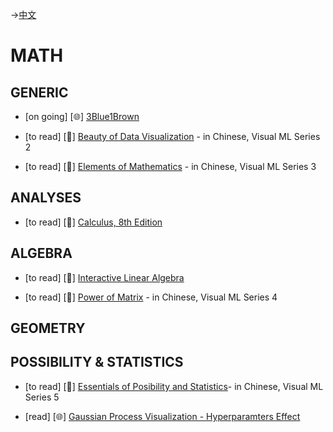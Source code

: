 ->[中文](/SKILLSETS/MATH/math-cn.md)
# MATH

## GENERIC
- [on going] [🌐] [3Blue1Brown](https://www.youtube.com/@3blue1brown)

- [to read] [📗] [Beauty of Data Visualization](https://github.com/Visualize-ML/Book2_Beauty-of-Data-Visualization) - in Chinese, Visual ML Series 2

- [to read] [📗] [Elements of Mathematics](https://github.com/Visualize-ML/Book3_Elements-of-Mathematics) - in Chinese, Visual ML Series 3

## ANALYSES
- [to read] [📗] [Calculus, 8th Edition](https://dokumen.pub/qdownload/calculus-8thnbsped-128574) 

## ALGEBRA
- [to read] [📗] [Interactive Linear Algebra](https://textbooks.math.gatech.edu/ila/)

- [to read] [📗] [Power of Matrix](https://github.com/Visualize-ML/Book4_Power-of-Matrix) - in Chinese, Visual ML Series 4

## GEOMETRY

## POSSIBILITY & STATISTICS
- [to read] [📗] [Essentials of Posibility and Statistics](https://github.com/Visualize-ML/Book5_Essentials-of-Probability-and-Statistics)- in Chinese, Visual ML Series 5

- [read] [🌐] [Gaussian Process Visualization - Hyperparamters Effect](http://smlbook.org/GP/)










